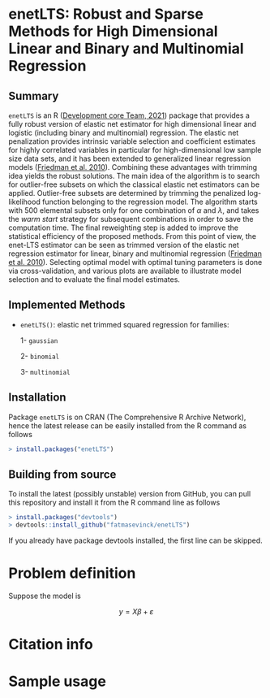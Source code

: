 # enetLTS: Robust and Sparse Methods for High Dimensional Linear and Binary and Multinomial Regression

## Summary

`enetLTS` is an R ([Development core Team, 2021](https://www.R-project.org/)) package that provides a fully robust version of 
elastic net estimator for high dimensional linear and logistic (including 
binary and multinomial) regression. The elastic net penalization provides 
intrinsic variable selection and coefficient estimates for highly correlated 
variables in particular for high-dimensional low sample size 
data sets, and it has been extended to generalized linear regression models 
([Friedman et al. 2010](https://www.jstatsoft.org/article/download/v033i01/361)). 
Combining these advantages with trimming idea yields the robust solutions.
The main idea of the algorithm is to search for outlier-free subsets on which the classical elastic 
net estimators can be applied. Outlier-free subsets are determined by trimming 
the penalized log-likelihood function belonging to the regression model. 
The algorithm starts with 500 elemental subsets
only for one combination of $\alpha$ and $\lambda$, and takes the *warm start* strategy
for subsequent combinations in order to save the computation time.
The final reweighting step is added to improve the statistical 
efficiency of the proposed methods. 
From this point of view, the enet-LTS estimator can be seen as trimmed version 
of the elastic net regression estimator for linear, binary and multinomial 
regression ([Friedman et al. 2010](https://www.jstatsoft.org/article/download/v033i01/361)). 
Selecting optimal model with optimal tuning parameters is done via cross-validation, 
and various plots are available to illustrate model selection and to evaluate the 
final model estimates. 

## Implemented Methods 

- `enetLTS()`: elastic net trimmed squared regression for families:

   1- `gaussian`

   2- `binomial`
   
   3- `multinomial`
                                                                  

## Installation

Package `enetLTS` is on CRAN (The Comprehensive R Archive Network), hence the latest release can be easily installed from the R command as follows

```R
> install.packages("enetLTS")
```

## Building from source

To install the latest (possibly unstable) version from GitHub, you can pull this repository and install it from the R command line as follows

```R
> install.packages("devtools")
> devtools::install_github("fatmasevinck/enetLTS")
```

If you already have package devtools installed, the first line can be skipped.


# Problem definition 

Suppose the model is 

$$
y = X\beta + \varepsilon
$$

# Citation info

# Sample usage 


